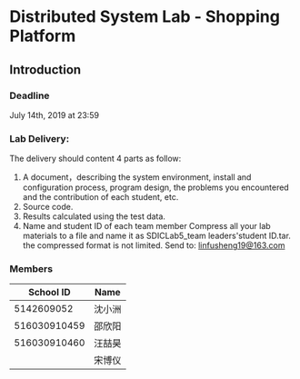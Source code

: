 # Distributed System Lab - Shopping Platform
## Introduction
### Deadline
July 14th, 2019 at 23:59
### Lab Delivery:
The delivery should content 4 parts as follow:
1. A document，describing the system environment, install and configuration process, program design, the problems you encountered and the contribution of each student, etc.
2. Source code.
3. Results calculated using the test data.
4. Name and student ID of each team member
Compress all your lab materials to a file and name it as SDICLab5_team leaders'student ID.tar. the compressed format is not limited. Send to: linfusheng19@163.com
### Members
| School ID    | Name   |
| ------------ | ------ |
| 5142609052   | 沈小洲 |
| 516030910459 | 邵欣阳 |
| 516030910460 | 汪喆昊 |
|              | 宋博仪 |